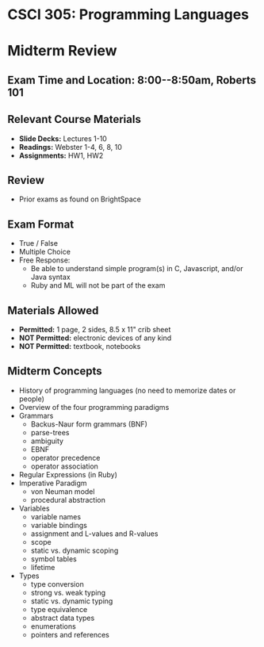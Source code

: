 # CSCI 305: Programming Languages
# Midterm Review

## **Exam Time and Location:** 8:00--8:50am, Roberts 101

## Relevant Course Materials
* **Slide Decks:** Lectures 1-10
* **Readings:** Webster 1-4, 6, 8, 10
* **Assignments:** HW1, HW2

## Review
* Prior exams as found on BrightSpace

## Exam Format
* True / False
* Multiple Choice
* Free Response:
  - Be able to understand simple program(s) in C, Javascript, and/or Java syntax
  - Ruby and ML will not be part of the exam

## Materials Allowed
* **Permitted:** 1 page, 2 sides, 8.5 x 11" crib sheet
* **NOT Permitted:** electronic devices of any kind
* **NOT Permitted:** textbook, notebooks

## Midterm Concepts
* History of programming languages (no need to memorize dates or people)
* Overview of the four programming paradigms
* Grammars
  - Backus-Naur form grammars (BNF)
  - parse-trees
  - ambiguity
  - EBNF
  - operator precedence
  - operator association
* Regular Expressions (in Ruby)
* Imperative Paradigm
  - von Neuman model
  - procedural abstraction
* Variables
  - variable names
  - variable bindings
  - assignment and L-values and R-values
  - scope
  - static vs. dynamic scoping
  - symbol tables
  - lifetime
* Types
  - type conversion
  - strong vs. weak typing
  - static vs. dynamic typing
  - type equivalence
  - abstract data types
  - enumerations
  - pointers and references
